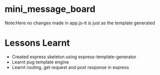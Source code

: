 # mini_message_board

Note:Here no changes made in app.js-it is just as the template generated

# Lessons Learnt

- Created express skeleton using express-template-generator
- Learnt pug template engine
- Learnt routing, get request and post response in express
